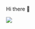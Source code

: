 


Hi there :wave:

<img src="https://github-readme-stats.vercel.app/api?username=qiushiyan&show_icons=true&theme=blueberry" />










